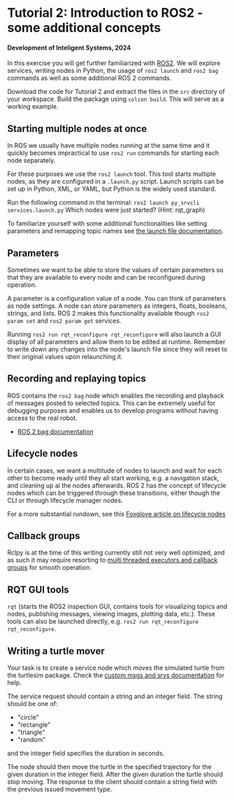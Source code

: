 # Tutorial 2: Introduction to ROS2 - some additional concepts

#### Development of Inteligent Systems, 2024

In this exercise you will get further familiarized with [ROS2](https://twitter.com/OpenRoboticsOrg/status/1629208251563929600). We will explore services,
writing nodes in Python, the usage of `ros2 launch` and `ros2 bag` commands as well as some
additional ROS 2 commands. 

Download the code for Tutorial 2 and extract the files in the `src` directory of your workspace. Build the package using `colcon build`. This will serve as a working example.

## Starting multiple nodes at once

In ROS we usually have multiple nodes running at the same time and it quickly becomes impractical to use `ros2 run` commands for starting each node separately. 

For these purposes we use the `ros2 launch` tool. This tool starts multiple nodes, as they are configured in a `.launch.py` script. Launch scripts can be set up in Python, XML, or YAML, but Python is the widely used standard. 

Run the following command in the terminal: `ros2 launch py_srvcli services.launch.py` Which nodes were just started? (Hint: rqt_graph)

To familiarize yourself with some additional functionalities like setting parameters and remapping topic names see [the launch file documentation](https://docs.ros.org/en/humble/Tutorials/Intermediate/Launch/Creating-Launch-Files.html).

## Parameters

Sometimes we want to be able to store the values of certain parameters so that they are available to every node and can be reconfigured during operation. 

A parameter is a configuration value of a node. You can think of parameters as node settings. A node can store parameters as integers, floats, booleans, strings, and lists. ROS 2 makes this functionality available though `ros2 param set` and `ros2 param get` services.

Running `ros2 run rqt_reconfigure rqt_reconfigure` will also launch a GUI display of all parameters and allow them to be edited at runtime. Remember to write down any changes into the node's launch file since they will reset to their original values upon relaunching it.

## Recording and replaying topics

ROS contains the `ros2 bag` node which enables the recording and playback of messages posted to selected topics. This can be extremely useful for debugging purposes and enables us to develop programs without having access to the real robot.

- [ROS 2 bag documentation](https://docs.ros.org/en/iron/Tutorials/Beginner-CLI-Tools/Recording-And-Playing-Back-Data/Recording-And-Playing-Back-Data.html)

## Lifecycle nodes

In certain cases, we want a multitude of nodes to launch and wait for each other to become ready until they all start working, e.g. a navigation stack, and cleaning up al the nodes afterwards. ROS 2 has the concept of lifecycle nodes which can be triggered through these transitions, either though the CLI or through lifecycle manager nodes.

For a more substantial rundown, see this [Foxglove article on lifecycle nodes](https://foxglove.dev/blog/how-to-use-ros2-lifecycle-nodes)

## Callback groups

Rclpy is at the time of this writing currently still not very well optimized, and as such it may require resorting to [multi threaded executors and callback groups](https://discourse.ros.org/t/how-to-use-callback-groups-in-ros2/25255) for smooth operation. 

## RQT GUI tools 

`rqt` (starts the ROS2 inspection GUI, contains tools for visualizing topics and nodes, publishing messages, viewing images, plotting data, etc.). These tools can also be launched directly, e.g. `ros2 run rqt_reconfigure rqt_reconfigure`.

## Writing a turtle mover

Your task is to create a service node which moves the simulated turtle from the turtlesim package. Check the [custom msgs and srvs documentation](https://docs.ros.org/en/humble/Tutorials/Beginner-Client-Libraries/Custom-ROS2-Interfaces.html) for help.

The service request should contain a string and an integer field. The string should be one of:

- "circle"
- "rectangle"
- "triangle"
- "random"

and the integer field specifies the duration in seconds. 

The node should then move the turtle in the specified trajectory for the given duration in the integer field. After the given duration the turtle should stop moving. The response to the client should contain a string field with the previous issued movement type.


